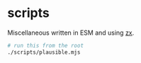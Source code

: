 # scripts

Miscellaneous written in ESM and using [zx](https://github.com/google/zx).

```sh
# run this from the root
./scripts/plausible.mjs
```
